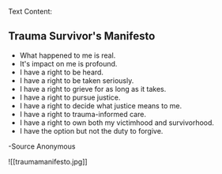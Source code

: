 Text Content:

## Trauma Survivor's Manifesto

+ What happened to me is real.
+ It's impact on me is profound.
+ I have a right to be heard.
+ I have a right to be taken seriously.
+ I have a right to grieve for as long as it takes.
+ I have a right to pursue justice.
+ I have a right to decide what justice means to me.
+ I have a right to trauma-informed care.
+ I have a right to own both my victimhood and survivorhood.
+ I have the option but not the duty to forgive.

-Source Anonymous

![[traumamanifesto.jpg]]